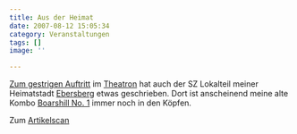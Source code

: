```yaml
---
title: Aus der Heimat
date: 2007-08-12 15:05:34
category: Veranstaltungen
tags: []
image: ''

---
```


[Zum gestrigen Auftritt](http://www.misantropolis.de/2007/08/welch-schoene-neue-welt) im [Theatron](http://www.theatron.de) hat auch der SZ Lokalteil meiner Heimatstadt [Ebersberg](http://www.ebersberg.de/indexflash.asp) etwas geschrieben. Dort ist anscheinend meine alte Kombo [Boarshill No. 1](http://www.myspace.com/boarshillno1) immer noch in den Köpfen.  

  

Zum [Artikelscan](http://www.misantropolis.de/images/news/misanthrop_theatron_sz_ebe.gif)
